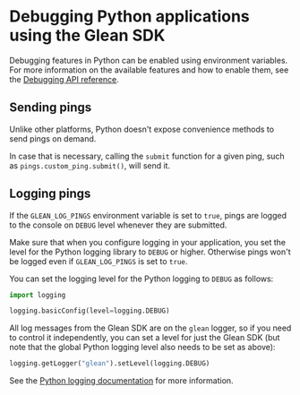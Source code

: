 # Debugging Python applications using the Glean SDK

Debugging features in Python can be enabled using environment variables.
For more information on the available features and how to enable them,
see the [Debugging API reference](../../reference/debug/index.md).

## Sending pings

Unlike other platforms, Python doesn't expose convenience methods to send pings on demand.

In case that is necessary, calling the `submit` function for a given ping,
such as `pings.custom_ping.submit()`, will send it.

## Logging pings

If the `GLEAN_LOG_PINGS` environment variable is set to `true`, pings are
logged to the console on `DEBUG` level whenever they are submitted.

Make sure that when you configure logging in your application, you set the level
for the Python logging library to `DEBUG` or higher. Otherwise pings won't be
logged even if `GLEAN_LOG_PINGS` is set to `true`.

You can set the logging level for the Python logging to `DEBUG` as follows:

```python
import logging

logging.basicConfig(level=logging.DEBUG)
```

All log messages from the Glean SDK are on the `glean` logger, so if you need to control it independently, you can set a level for just the Glean SDK (but note that the global Python logging level also needs to be set as above):

```python
logging.getLogger("glean").setLevel(logging.DEBUG)
```

See the [Python logging documentation][python-logging] for more information.

[python-logging]: https://docs.python.org/3.8/library/logging.html


